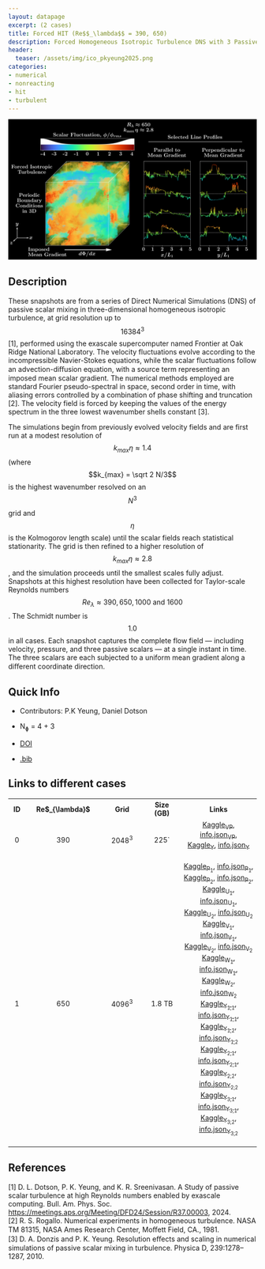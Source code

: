 ```yaml
---
layout: datapage
excerpt: (2 cases)
title: Forced HIT (Re$$_\lambda$$ = 390, 650)
description: Forced Homogeneous Isotropic Turbulence DNS with 3 Passive Scalars
header:
  teaser: /assets/img/ico_pkyeung2025.png
categories: 
- numerical
- nonreacting
- hit
- turbulent
---
```

<div style="text-align: center;">
    <img src="./assets/img/pkyeung2025.png" alt="Image 1" style="max-width: 100%;">
</div>

## Description
These snapshots are from a series of Direct Numerical Simulations (DNS) of passive scalar mixing in three-dimensional homogeneous isotropic turbulence, at grid resolution up to $$16384^3$$ [1], performed using the exascale supercomputer named Frontier at Oak Ridge National Laboratory. The velocity fluctuations evolve according to the incompressible Navier-Stokes equations, while the scalar fluctuations follow an advection-diﬀusion equation, with a source term representing an imposed mean scalar gradient. The numerical methods employed are standard Fourier pseudo-spectral in space, second order in time, with aliasing errors controlled by a combination of phase shifting and truncation [2]. The velocity field is forced by keeping the values of the energy spectrum in the three lowest wavenumber shells constant [3].

The simulations begin from previously evolved velocity fields and are first run at a modest resolution of $$k_{max}\eta  \approx 1.4$$ (where $$k_{max} = \sqrt 2 N/3$$ is the highest wavenumber resolved on an $$N^3$$ grid and $$\eta$$ is the Kolmogorov length scale) until the scalar fields reach statistical stationarity. The grid is then
refined to a higher resolution of $$k_{max} η \approx 2.8$$, and the simulation proceeds until the smallest scales fully adjust. Snapshots at this highest resolution have been collected for Taylor-scale Reynolds
numbers $$Re_\lambda \approx 390, 650, 1000 \text{ and } 1600$$. The Schmidt number is $$1.0$$ in all cases. Each snapshot captures the complete flow field — including velocity, pressure, and three passive
scalars — at a single instant in time. The three scalars are each subjected to a uniform mean gradient along a diﬀerent coordinate direction.


## Quick Info
* Contributors: P.K Yeung, Daniel Dotson
* N<sub>&#632;</sub> = 4 + 3

* <a href="TBD">DOI</a>
* <a href="./assets/bib/pkyeung2024.bib">.bib</a>

## Links to different cases

<script src="./assets/js/table.js"></script>

<table align="center">
    <tr class="header">
    <th style="width:2%;">ID</th>
    <th style="width:8%;">Re$_{\lambda}$</th>
      <!-- <th style="width:60%;">TPY</th> -->
    <th style="width:8%;">Grid</th>
    <th style="width:8%;">Size (GB)</th>
      <!-- <th style="width:60%;">Article</th> -->
    <th style="width:16%;">Links</th>
    </tr>
    <tr>       
        <td align="center"> 0 </td>
        <td align="center">390</td>
        <td align="center">2048<sup>3</sup></td>
        <td align="center">225`</td>
        <td align="center">
        <div>
        <a href="https://www.kaggle.com/datasets/blastnet/forcedhit-dns-re390-vp">Kaggle<sub>VP</sub></a>, <a href="./assets/json/pkyeung2025/forcedhit-dns-re390-scalar-info.json">info.json<sub>VP</sub></a>,
        </div>
        <div>
        <a href="https://www.kaggle.com/datasets/blastnet/forcedhit-dns-re390-scalar">Kaggle<sub>Y</sub></a>, <a href="./assets/json/pkyeung2025/forcedhit-dns-re390-scalar-info.json">info.json<sub>Y</sub></a>
        </div>
        <BR>
        </td>
    </tr>
    <tr>       
        <td align="center"> 1 </td>
        <td align="center">650</td>
        <td align="center">4096<sup>3</sup></td>
        <td align="center">1.8 TB</td>
        <td align="center">
        <div>
        <a href="https://www.kaggle.com/datasets/blastnet/forcedhit-dns-re650-p1">Kaggle<sub>P<sub>1</sub></sub></a>, <a href="./assets/json/pkyeung2025/forcedhit-dns-re650-p1-info.json">info.json<sub>P<sub>1</sub></sub></a>,
        </div>
        <div>
        <a href="https://www.kaggle.com/datasets/blastnet/forcedhit-dns-re650-p2">Kaggle<sub>P<sub>2</sub></sub></a>, <a href="./assets/json/pkyeung2025/forcedhit-dns-re650-p2-info.json">info.json<sub>P<sub>2</sub></sub></a>,
        </div>
        <div>
        <a href="https://www.kaggle.com/datasets/blastnet/forcedhit-dns-re650-u1">Kaggle<sub>U<sub>1</sub></sub></a>, <a href="./assets/json/pkyeung2025/forcedhit-dns-re650-u1-info.json">info.json<sub>U<sub>1</sub></sub></a>,
        </div>
        <div>
        <a href="https://www.kaggle.com/datasets/blastnet/forcedhit-dns-re650-u2">Kaggle<sub>U<sub>2</sub></sub></a>, <a href="./assets/json/pkyeung2025/forcedhit-dns-re650-u2-info.json">info.json<sub>U<sub>2</sub></sub></a>
        </div>
        <div>
        <a href="https://www.kaggle.com/datasets/blastnet/forcedhit-dns-re650-v1">Kaggle<sub>V<sub>1</sub></sub></a>, <a href="./assets/json/pkyeung2025/forcedhit-dns-re650-v1-info.json">info.json<sub>V<sub>1</sub></sub></a>,
        </div>
        <div>
        <a href="https://www.kaggle.com/datasets/blastnet/forcedhit-dns-re650-v2">Kaggle<sub>V<sub>2</sub></sub></a>, <a href="./assets/json/pkyeung2025/forcedhit-dns-re650-v2-info.json">info.json<sub>V<sub>2</sub></sub></a>
        </div>
        <div>
        <a href="https://www.kaggle.com/datasets/blastnet/forcedhit-dns-re650-w1">Kaggle<sub>W<sub>1</sub></sub></a>, <a href="./assets/json/pkyeung2025/forcedhit-dns-re650-w1-info.json">info.json<sub>W<sub>1</sub></sub></a>,
        </div>
        <div>
        <a href="https://www.kaggle.com/datasets/blastnet/forcedhit-dns-re650-w2">Kaggle<sub>W<sub>2</sub></sub></a>, <a href="./assets/json/pkyeung2025/forcedhit-dns-re650-w2-info.json">info.json<sub>W<sub>2</sub></sub></a>
        </div>
        <div>
        <a href="https://www.kaggle.com/datasets/blastnet/forcedhit-dns-re650-y11">Kaggle<sub>Y<sub>1,1</sub></sub></a>, <a href="./assets/json/pkyeung2025/forcedhit-dns-re650-y11-info.json">info.json<sub>Y<sub>1,1</sub></sub></a>,
        </div>
        <div>
        <a href="https://www.kaggle.com/datasets/blastnet/forcedhit-dns-re650-y12">Kaggle<sub>Y<sub>1,2</sub></sub></a>, <a href="./assets/json/pkyeung2025/forcedhit-dns-re650-y12-info.json">info.json<sub>Y<sub>1,2</sub></sub></a>
        </div>
        <div>
        <a href="https://www.kaggle.com/datasets/blastnet/forcedhit-dns-re650-y21">Kaggle<sub>Y<sub>2,1</sub></sub></a>, <a href="./assets/json/pkyeung2025/forcedhit-dns-re650-y21-info.json">info.json<sub>Y<sub>2,1</sub></sub></a>,
        </div>
        <div>
        <a href="https://www.kaggle.com/datasets/blastnet/forcedhit-dns-re650-y22">Kaggle<sub>Y<sub>2,2</sub></sub></a>, <a href="./assets/json/pkyeung2025/forcedhit-dns-re650-y22-info.json">info.json<sub>Y<sub>2,2</sub></sub></a>
        </div>
        <div>
        <a href="https://www.kaggle.com/datasets/blastnet/forcedhit-dns-re650-y31">Kaggle<sub>Y<sub>3,1</sub></sub></a>, <a href="./assets/json/pkyeung2025/forcedhit-dns-re650-y31-info.json">info.json<sub>Y<sub>3,1</sub></sub></a>,
        </div>
        <div>
        <a href="https://www.kaggle.com/datasets/blastnet/forcedhit-dns-re650-y32">Kaggle<sub>Y<sub>3,2</sub></sub></a>, <a href="./assets/json/pkyeung2025/forcedhit-dns-re650-y32-info.json">info.json<sub>Y<sub>3,2</sub></sub></a>
        </div>
        <BR>
        </td>
    </tr>
</table>

## References
[1] D. L. Dotson, P. K. Yeung, and K. R. Sreenivasan. A Study of passive scalar turbulence at high Reynolds numbers enabled by exascale computing. Bull. Am. Phys. Soc.
https://meetings.aps.org/Meeting/DFD24/Session/R37.00003, 2024.  
[2] R. S. Rogallo. Numerical experiments in homogeneous turbulence. NASA TM 81315, NASA Ames Research Center, Moﬀett Field, CA., 1981.  
[3] D. A. Donzis and P. K. Yeung. Resolution eﬀects and scaling in numerical simulations of passive
scalar mixing in turbulence. Physica D, 239:1278–1287, 2010. 
